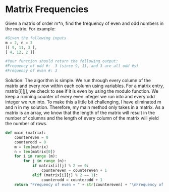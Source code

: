 # Matrix Frequencies
Given a matrix of order m*n, find the frequency of even and odd numbers in the matrix.
For example:
```` python
#Given the following inputs
m = 2, n = 3
[[ 9, 11, 3 ], 
[ 4, 12, 2 ]]

#Your function should return the following output:
#Frequency of odd #:  3 (since 9, 11, and 3 are all odd #s)
#Frequency of even #: 3
````
Solution:
The algorithm is simple. We run through every column of the matrix and every row within
each column using variables. For a matrix entry, matrix[i][j], we check to see if it is even
by using the modulo function. We keep a running counter of every even integer we run into and every 
odd integer we run into. 
To make this a little bit challenging, I have eliminated m and n in my solution.
Therefore, my main method only takes in a matrix. As a matrix is an array, we know that the length of the matrix 
will result in the number of columns and the length of every column of the matrix will yield the number of rows.

````python
def main (matrix):
    countereven = 0
    counterodd = 0
    m = len(matrix)
    n = len(matrix[0])
    for i in range (m):
        for j in range (n):
            if matrix[i][j] % 2 == 0:
                countereven = countereven + 1
            elif (matrix[i][j] % 2 == 1):
                counterodd = counterodd + 1
    return "Frequency of even = " + str(countereven) + "\nFrequency of odd = " + str(counterodd)
````
